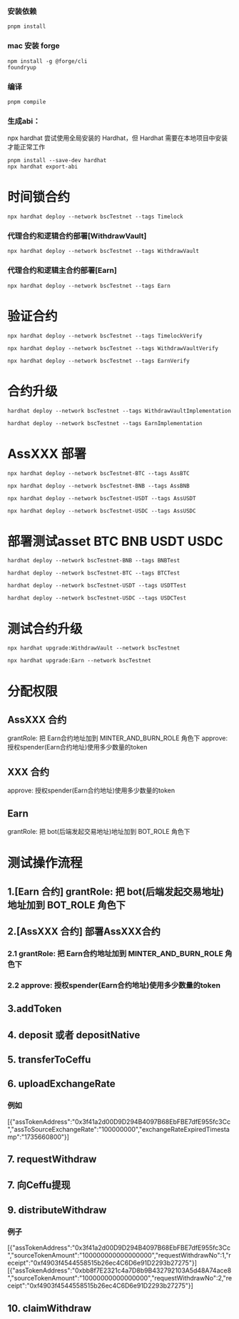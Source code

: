 ### 安装依赖

```shell
pnpm install
```

### mac 安装 forge
```shell
npm install -g @forge/cli
foundryup
```

### 编译
```shell
pnpm compile
```

### 生成abi：
npx hardhat 尝试使用全局安装的 Hardhat，但 Hardhat 需要在本地项目中安装才能正常工作
```shell
pnpm install --save-dev hardhat
npx hardhat export-abi
```

# 时间锁合约
```shell
npx hardhat deploy --network bscTestnet --tags Timelock
```

### 代理合约和逻辑合约部署[WithdrawVault]
```shell
npx hardhat deploy --network bscTestnet --tags WithdrawVault
```


### 代理合约和逻辑主合约部署[Earn]
```shell
npx hardhat deploy --network bscTestnet --tags Earn
```

# 验证合约
```shell
npx hardhat deploy --network bscTestnet --tags TimelockVerify
```
```shell
npx hardhat deploy --network bscTestnet --tags WithdrawVaultVerify
```
```shell
npx hardhat deploy --network bscTestnet --tags EarnVerify
```

# 合约升级
```shell
hardhat deploy --network bscTestnet --tags WithdrawVaultImplementation
```

```shell
hardhat deploy --network bscTestnet --tags EarnImplementation
```

# AssXXX 部署
```shell
npx hardhat deploy --network bscTestnet-BTC --tags AssBTC
```
```shell
npx hardhat deploy --network bscTestnet-BNB --tags AssBNB
```
```shell
npx hardhat deploy --network bscTestnet-USDT --tags AssUSDT
```
```shell
npx hardhat deploy --network bscTestnet-USDC --tags AssUSDC
```


# 部署测试asset BTC BNB USDT USDC
```shell
hardhat deploy --network bscTestnet-BNB --tags BNBTest
```
```shell
hardhat deploy --network bscTestnet-BTC --tags BTCTest
```
```shell
hardhat deploy --network bscTestnet-USDT --tags USDTTest
```
```shell
hardhat deploy --network bscTestnet-USDC --tags USDCTest
```

# 测试合约升级
```shell
npx hardhat upgrade:WithdrawVault --network bscTestnet
```

```shell
npx hardhat upgrade:Earn --network bscTestnet
```

# 分配权限
## AssXXX 合约
grantRole: 把 Earn合约地址加到 MINTER_AND_BURN_ROLE 角色下
approve: 授权spender(Earn合约地址)使用多少数量的token

## XXX 合约
approve: 授权spender(Earn合约地址)使用多少数量的token

## Earn
grantRole: 把 bot(后端发起交易地址)地址加到 BOT_ROLE 角色下


# 测试操作流程
## 1.[Earn 合约] grantRole: 把 bot(后端发起交易地址)地址加到 BOT_ROLE 角色下
## 2.[AssXXX 合约] 部署AssXXX合约
### 2.1 grantRole: 把 Earn合约地址加到 MINTER_AND_BURN_ROLE 角色下
### 2.2 approve: 授权spender(Earn合约地址)使用多少数量的token
## 3.addToken
## 4. deposit 或者  depositNative
## 5. transferToCeffu
## 6. uploadExchangeRate
### 例如 
[{"assTokenAddress":"0x3f41a2d00D9D294B4097B68EbFBE7dfE955fc3Cc","assToSourceExchangeRate":"100000000","exchangeRateExpiredTimestamp":"1735660800"}]
## 7. requestWithdraw
## 7. 向Ceffu提现
## 9. distributeWithdraw
### 例子 
[{"assTokenAddress":"0x3f41a2d00D9D294B4097B68EbFBE7dfE955fc3Cc","sourceTokenAmount":"100000000000000000","requestWithdrawNo":1,"receipt":"0xf4903f4544558515b26ec4C6D6e91D2293b27275"}]
[{"assTokenAddress":"0xbb8f7E2321c4a7D8b9B432792103A5d48A74ace8","sourceTokenAmount":"10000000000000000","requestWithdrawNo":2,"receipt":"0xf4903f4544558515b26ec4C6D6e91D2293b27275"}]
## 10. claimWithdraw
